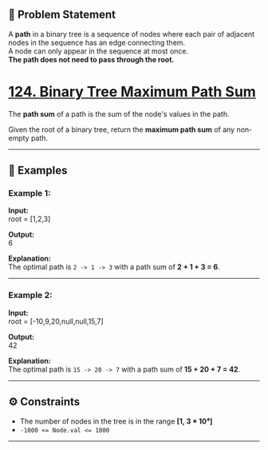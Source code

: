## 📝 Problem Statement
A **path** in a binary tree is a sequence of nodes where each pair of adjacent nodes in the sequence has an edge connecting them.  
A node can only appear in the sequence at most once.  
**The path does not need to pass through the root.**

# [124. Binary Tree Maximum Path Sum](https://leetcode.com/problems/binary-tree-maximum-path-sum/)


The **path sum** of a path is the sum of the node's values in the path.

Given the root of a binary tree, return the **maximum path sum** of any non-empty path.

---

## 📌 Examples

### Example 1:
**Input:**  
root = [1,2,3]

**Output:**  
6

**Explanation:**  
The optimal path is `2 -> 1 -> 3` with a path sum of **2 + 1 + 3 = 6**.

---

### Example 2:
**Input:**  
root = [-10,9,20,null,null,15,7]


**Output:**  
42

**Explanation:**  
The optimal path is `15 -> 20 -> 7` with a path sum of **15 + 20 + 7 = 42**.

---

## ⚙️ Constraints
- The number of nodes in the tree is in the range **[1, 3 * 10⁴]**
- `-1000 <= Node.val <= 1000`

---